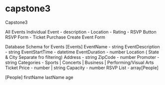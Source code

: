 # capstone3

Capstone3

All Events
Individual Event - description - Location - Rating - RSVP Button
RSVP Form - Ticket Purchase
Create Event Form

Database Schema for Events
[Events]
EventName - string
EventDescription - string
EventStartTime - datetime
EventDuration - number
Location ( State & City Separate fro filtering)
Address - string
ZipCode - number
Promoter - string
Categories - Sports | Concerts | Business | Performing/Visual Arts  
Ticket Price - number | string
Capacity - number
RSVP List - array[People]

[People]
firstName
lastName
age
